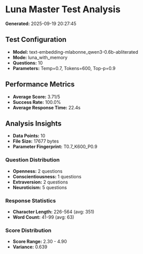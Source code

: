 # Luna Master Test Analysis

**Generated:** 2025-09-19 20:27:45

## Test Configuration
- **Model:** text-embedding-mlabonne_qwen3-0.6b-abliterated
- **Mode:** luna_with_memory
- **Questions:** 10
- **Parameters:** Temp=0.7, Tokens=600, Top-p=0.9

## Performance Metrics
- **Average Score:** 3.71/5
- **Success Rate:** 100.0%
- **Average Response Time:** 22.4s

## Analysis Insights
- **Data Points:** 10
- **File Size:** 17677 bytes
- **Parameter Fingerprint:** T0.7_K600_P0.9

### Question Distribution
- **Openness:** 2 questions
- **Conscientiousness:** 1 questions
- **Extraversion:** 2 questions
- **Neuroticism:** 5 questions

### Response Statistics
- **Character Length:** 226-564 (avg: 351)
- **Word Count:** 41-99 (avg: 63)

### Score Distribution
- **Score Range:** 2.30 - 4.90
- **Variance:** 0.639
